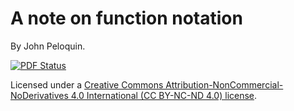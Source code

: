 # A note on function notation
By John Peloquin.

[![PDF Status](https://www.sharelatex.com/github/repos/blargoner/math-functions/builds/latest/badge.svg)](https://www.sharelatex.com/github/repos/blargoner/math-functions/builds/latest/output.pdf)

Licensed under a [Creative Commons Attribution-NonCommercial-NoDerivatives 4.0 International (CC BY-NC-ND 4.0) license](http://creativecommons.org/licenses/by-nc-nd/4.0/).
